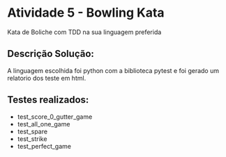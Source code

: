 <h1> Atividade 5 - Bowling Kata</h1>
<p>Kata de Boliche com TDD na sua linguagem preferida</p>

<h2>Descrição Solução:</h2>
<p>A linguagem escolhida foi python com a biblioteca pytest e foi gerado um relatorio dos teste em html.</p>
<h2>Testes realizados:</h2>
<ul>
    <li>test_score_0_gutter_game</li>
    <li>test_all_one_game</li>
    <li>test_spare</li>
    <li>test_strike</li>
    <li>test_perfect_game</li>
    
</ul>
